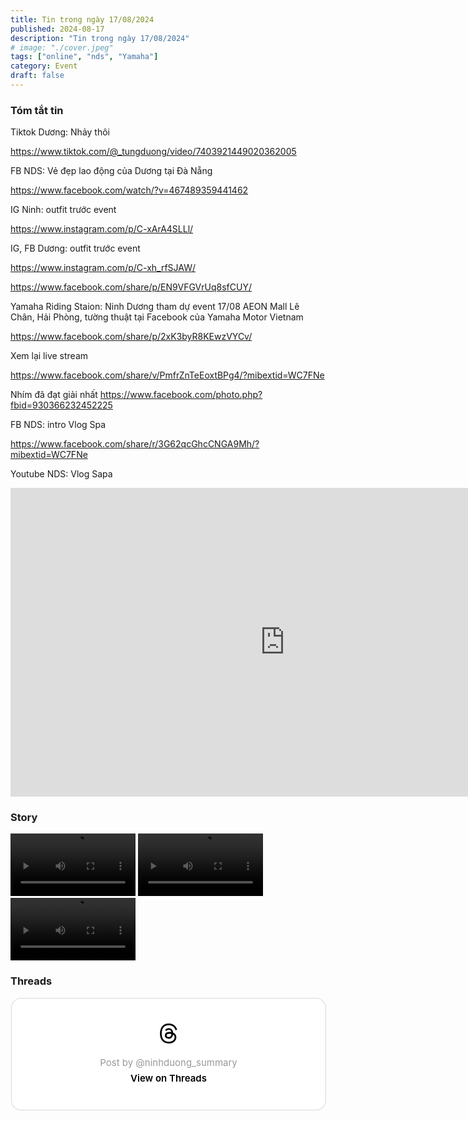 ```yaml
---
title: Tin trong ngày 17/08/2024
published: 2024-08-17
description: "Tin trong ngày 17/08/2024"
# image: "./cover.jpeg"
tags: ["online", "nds", "Yamaha"]
category: Event
draft: false
---
```


### Tóm tắt tin 

Tiktok Dương: Nhảy thôi 

https://www.tiktok.com/@_tungduong/video/7403921449020362005

FB NDS: Vẻ đẹp lao động của Dương tại Đà Nẵng

https://www.facebook.com/watch/?v=467489359441462

IG Ninh: outfit trước event

https://www.instagram.com/p/C-xArA4SLLl/

IG, FB Dương: outfit trước event

https://www.instagram.com/p/C-xh_rfSJAW/

https://www.facebook.com/share/p/EN9VFGVrUq8sfCUY/


Yamaha Riding Staion: Ninh Dương tham dự event 17/08 AEON Mall Lê Chân, Hải Phòng,
tường thuật tại Facebook của Yamaha Motor Vietnam

https://www.facebook.com/share/p/2xK3byR8KEwzVYCv/

Xem lại live stream

https://www.facebook.com/share/v/PmfrZnTeEoxtBPg4/?mibextid=WC7FNe


Nhím đã đạt giải nhất 
https://www.facebook.com/photo.php?fbid=930366232452225

FB NDS: intro Vlog Spa

https://www.facebook.com/share/r/3G62qcGhcCNGA9Mh/?mibextid=WC7FNe


Youtube NDS: Vlog Sapa

<iframe width="878" height="494" src="https://www.youtube.com/embed/Bjaa0b6jxig" title="Xả hơi sau chuỗi ngày dài với chuyến đi tới Topas Ecolodge, Sapa - Ninh Dương daily" frameborder="0" allow="accelerometer; autoplay; clipboard-write; encrypted-media; gyroscope; picture-in-picture; web-share" referrerpolicy="strict-origin-when-cross-origin" allowfullscreen></iframe>


### Story 

<video width="200" controls>
  <source type="video/mp4" src="https://github.com/user-attachments/assets/f2b028c9-d9b6-479b-ac66-9f67fddf2d10" >
</video>

<video width="200" controls>
  <source type="video/mp4" src="https://github.com/user-attachments/assets/b5ae9661-fe8d-49a4-89f0-018ef7dacf6e" >
</video>

<video width="200" controls>
  <source type="video/mp4" src="https://github.com/user-attachments/assets/faf290b8-cd77-4e15-b327-5ff8feb2a024" >
</video>


### Threads 


<blockquote class="text-post-media" data-text-post-permalink="https://www.threads.net/@ninhduong_summary/post/C-xoPuQyEse" data-text-post-version="0" id="ig-tp-C-xoPuQyEse" style=" background:#FFF; border-width: 1px; border-style: solid; border-color: #00000026; border-radius: 16px; max-width:540px; margin: 1px; min-width:270px; padding:0; width:99.375%; width:-webkit-calc(100% - 2px); width:calc(100% - 2px);"> <a href="https://www.threads.net/@ninhduong_summary/post/C-xoPuQyEse" style=" background:#FFFFFF; line-height:0; padding:0 0; text-align:center; text-decoration:none; width:100%; font-family: -apple-system, BlinkMacSystemFont, sans-serif;" target="_blank"> <div style=" padding: 40px; display: flex; flex-direction: column; align-items: center;"><div style=" display:block; height:32px; width:32px; padding-bottom:20px;"> <svg aria-label="Threads" height="32px" role="img" viewBox="0 0 192 192" width="32px" xmlns="http://www.w3.org/2000/svg"> <path d="M141.537 88.9883C140.71 88.5919 139.87 88.2104 139.019 87.8451C137.537 60.5382 122.616 44.905 97.5619 44.745C97.4484 44.7443 97.3355 44.7443 97.222 44.7443C82.2364 44.7443 69.7731 51.1409 62.102 62.7807L75.881 72.2328C81.6116 63.5383 90.6052 61.6848 97.2286 61.6848C97.3051 61.6848 97.3819 61.6848 97.4576 61.6855C105.707 61.7381 111.932 64.1366 115.961 68.814C118.893 72.2193 120.854 76.925 121.825 82.8638C114.511 81.6207 106.601 81.2385 98.145 81.7233C74.3247 83.0954 59.0111 96.9879 60.0396 116.292C60.5615 126.084 65.4397 134.508 73.775 140.011C80.8224 144.663 89.899 146.938 99.3323 146.423C111.79 145.74 121.563 140.987 128.381 132.296C133.559 125.696 136.834 117.143 138.28 106.366C144.217 109.949 148.617 114.664 151.047 120.332C155.179 129.967 155.42 145.8 142.501 158.708C131.182 170.016 117.576 174.908 97.0135 175.059C74.2042 174.89 56.9538 167.575 45.7381 153.317C35.2355 139.966 29.8077 120.682 29.6052 96C29.8077 71.3178 35.2355 52.0336 45.7381 38.6827C56.9538 24.4249 74.2039 17.11 97.0132 16.9405C119.988 17.1113 137.539 24.4614 149.184 38.788C154.894 45.8136 159.199 54.6488 162.037 64.9503L178.184 60.6422C174.744 47.9622 169.331 37.0357 161.965 27.974C147.036 9.60668 125.202 0.195148 97.0695 0H96.9569C68.8816 0.19447 47.2921 9.6418 32.7883 28.0793C19.8819 44.4864 13.2244 67.3157 13.0007 95.9325L13 96L13.0007 96.0675C13.2244 124.684 19.8819 147.514 32.7883 163.921C47.2921 182.358 68.8816 191.806 96.9569 192H97.0695C122.03 191.827 139.624 185.292 154.118 170.811C173.081 151.866 172.51 128.119 166.26 113.541C161.776 103.087 153.227 94.5962 141.537 88.9883ZM98.4405 129.507C88.0005 130.095 77.1544 125.409 76.6196 115.372C76.2232 107.93 81.9158 99.626 99.0812 98.6368C101.047 98.5234 102.976 98.468 104.871 98.468C111.106 98.468 116.939 99.0737 122.242 100.233C120.264 124.935 108.662 128.946 98.4405 129.507Z" /></svg></div> <div style=" font-size: 15px; line-height: 21px; color: #999999; font-weight: 400; padding-bottom: 4px; "> Post by @ninhduong_summary</div> <div style=" font-size: 15px; line-height: 21px; color: #000000; font-weight: 600; "> View on Threads</div></div></a></blockquote>
<script async src="https://www.threads.net/embed.js"></script>